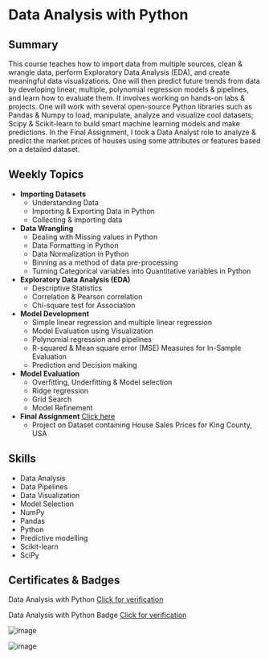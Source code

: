 #  Data Analysis with Python

## Summary

This course teaches how to import data from multiple sources, clean & wrangle data, perform Exploratory Data Analysis (EDA), and create meaningful data visualizations. One will then predict future trends from data by developing linear, multiple, polynomial regression models & pipelines, and learn how to evaluate them. It involves working on hands-on labs & projects. One will work with several open-source Python libraries such as Pandas & Numpy to load, manipulate, analyze and visualize cool datasets; Scipy & Scikit-learn to build smart machine learning models and make predictions. In the Final Assignment, I took a Data Analyst role to analyze & predict the market prices of houses using some attributes or features based on a detailed dataset.

## Weekly Topics

* **Importing Datasets**
  * Understanding Data
  * Importing & Exporting Data in Python
  * Collecting & importing data
* **Data Wrangling**
  * Dealing with Missing values in Python
  * Data Formatting in Python
  * Data Normalization in Python
  * Binning as a method of data pre-processing
  * Turning Categorical variables into Quantitative variables in Python
* **Exploratory Data Analysis (EDA)**
  * Descriptive Statistics
  * Correlation & Pearson correlation 
  * Chi-square test for Association
* **Model Development**
  * Simple linear regression and multiple linear regression
  * Model Evaluation using Visualization
  * Polynomial regression and pipelines
  * R-squared & Mean square error (MSE) Measures for In-Sample Evaluation 
  * Prediction and Decision making
* **Model Evaluation**
  * Overfitting, Underfitting & Model selection
  * Ridge regression
  * Grid Search
  * Model Refinement
* **Final Assignment** [Click here](https://github.com/abiyselassie22/IBM-Data-Science/blob/master/7.%20Data%20Analysis%20with%20Python/6.%20House_Sales_in_King_Count_USA.jupyterlite.ipynb)<br>
  * Project on Dataset containing House Sales Prices for King County, USA
    
## Skills

* Data Analysis
* Data Pipelines
* Data Visualization
* Model Selection
* NumPy
* Pandas
* Python
* Predictive modelling
* Scikit-learn
* SciPy

## Certificates & Badges

Data Analysis with Python [Click for verification](https://coursera.org/verify/XWJZNSB8Q2J9)<br>

Data Analysis with Python Badge [Click for verification](https://www.credly.com/badges/8c158a04-50a1-4f81-a0d9-2f87b249d821/public_url)<br>

![image](https://github.com/user-attachments/assets/ae34ace3-6366-404c-909c-4d3561a27994)

![image](https://github.com/user-attachments/assets/96c15c41-0b24-4b12-8a6e-8ae81fbfdd1e)


